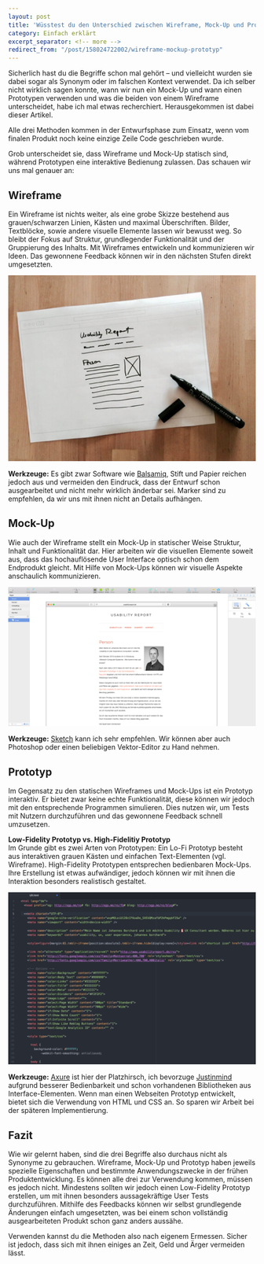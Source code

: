 ```yaml
---
layout: post
title: 'Wüsstest du den Unterschied zwischen Wireframe, Mock-Up und Prototyp?'
category: Einfach erklärt
excerpt_separator: <!-- more -->
redirect_from: "/post/158024722002/wireframe-mockup-prototyp"
---
```


Sicherlich hast du die Begriffe schon mal gehört – und vielleicht wurden sie dabei sogar als Synonym oder im falschen Kontext verwendet. Da ich selber nicht wirklich sagen konnte, wann wir nun ein Mock-Up und wann einen Prototypen verwenden und was die beiden von einem Wireframe unterscheidet, habe ich mal etwas recherchiert. Herausgekommen ist dabei dieser Artikel. <!-- more -->

Alle drei Methoden kommen in der Entwurfsphase zum Einsatz, wenn vom finalen Produkt noch keine einzige Zeile Code geschrieben wurde.

Grob unterscheidet sie, dass Wireframe und Mock-Up statisch sind, während Prototypen eine interaktive Bedienung zulassen. Das schauen wir uns mal genauer an:

## Wireframe

Ein Wireframe ist nichts weiter, als eine grobe Skizze bestehend aus grauen/schwarzen Linien, Kästen und maximal Überschriften. Bilder, Textblöcke, sowie andere visuelle Elemente lassen wir bewusst weg. So bleibt der Fokus auf Struktur, grundlegender Funktionalität und der Gruppierung des Inhalts. Mit Wireframes entwickeln und kommunizieren wir Ideen. Das gewonnene Feedback können wir in den nächsten Stufen direkt umgesetzten.

![Usability Report als Wireframe](/assets/wireframe.jpg)

**Werkzeuge:** Es gibt zwar Software wie [Balsamiq](https://balsamiq.com), Stift und Papier reichen jedoch aus und vermeiden den Eindruck, dass der Entwurf schon ausgearbeitet und nicht mehr wirklich änderbar sei. Marker sind zu empfehlen, da wir uns mit ihnen nicht an Details aufhängen.

## Mock-Up

Wie auch der Wireframe stellt ein Mock-Up in statischer Weise Struktur, Inhalt und Funktionalität dar. Hier arbeiten wir die visuellen Elemente soweit aus, dass das hochauflösende User Interface optisch schon dem Endprodukt gleicht. Mit Hilfe von Mock-Ups können wir visuelle Aspekte anschaulich kommunizieren.

![Usability Report in Sketch](/assets/mock-up.png)

**Werkzeuge:** [Sketch](https://www.sketchapp.com) kann ich sehr empfehlen. Wir können aber auch Photoshop oder einen beliebigen Vektor-Editor zu Hand nehmen.

## Prototyp

Im Gegensatz zu den statischen Wireframes und Mock-Ups ist ein Prototyp interaktiv. Er bietet zwar keine echte Funktionalität, diese können wir jedoch mit den entsprechende Programmen simulieren. Dies nutzen wir, um Tests mit Nutzern durchzuführen und das gewonnene Feedback schnell umzusetzen.

**Low-Fidelity Prototyp vs. High-Fidelitiy Prototyp**<br>
Im Grunde gibt es zwei Arten von Prototypen: Ein Lo-Fi Prototyp besteht aus interaktiven grauen Kästen und einfachen Text-Elementen (vgl. Wireframe). High-Fidelity Prototypen entsprechen bedienbaren Mock-Ups. Ihre Erstellung ist etwas aufwändiger, jedoch können wir mit ihnen die Interaktion besonders realistisch gestaltet.

![CSS Code in Atom](/assets/blog-code.png)

**Werkzeuge:** [Axure](https://www.axure.com) ist hier der Platzhirsch, ich bevorzuge [Justinmind](https://www.justinmind.com) aufgrund besserer Bedienbarkeit und schon vorhandenen Bibliotheken aus Interface-Elementen. Wenn man einen Webseiten Prototyp entwickelt, bietet sich die Verwendung von HTML und CSS an. So sparen wir Arbeit bei der späteren Implementierung.

## Fazit

Wie wir gelernt haben, sind die drei Begriffe also durchaus nicht als Synonyme zu gebrauchen. Wireframe, Mock-Up und Prototyp haben jeweils spezielle Eigenschaften und bestimmte Anwendungszwecke in der frühen Produktentwicklung. Es können alle drei zur Verwendung kommen, müssen es jedoch nicht. Mindestens sollten wir jedoch einen Low-Fidelity Prototyp erstellen, um mit ihnen besonders aussagekräftige User Tests durchzuführen. Mithilfe des Feedbacks können wir selbst grundlegende Änderungen einfach umgesetzten, was bei einem schon vollständig ausgearbeiteten Produkt schon ganz anders aussähe.

Verwenden kannst du die Methoden also nach eigenem Ermessen. Sicher ist jedoch, dass sich mit ihnen einiges an Zeit, Geld und Ärger vermeiden lässt.
